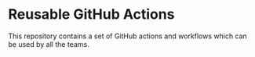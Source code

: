 # Reusable GitHub Actions

This repository contains a set of GitHub actions and workflows which can be used by all the teams.